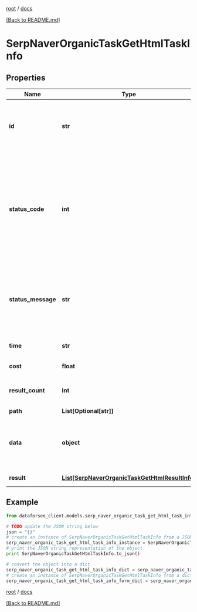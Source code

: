 [root](./../ "root") / [docs](./ "docs")

[[Back to README.md]](./../README.md "[Back to README.md]")

# SerpNaverOrganicTaskGetHtmlTaskInfo

## Properties

Name | Type | Description | Notes
------------ | ------------- | ------------- | -------------
**id** | **str** | task identifier unique task identifier in our system in the UUID format | [optional]
**status_code** | **int** | status code of the task generated by DataForSEO, can be within the following range: 10000-60000 you can find the full list of the response codes here | [optional]
**status_message** | **str** | informational message of the task you can find the full list of general informational messages here | [optional]
**time** | **str** | execution time, seconds | [optional]
**cost** | **float** | total tasks cost, USD | [optional]
**result_count** | **int** | number of elements in the result array | [optional]
**path** | **List[Optional[str]]** | URL path | [optional]
**data** | **object** | contains the same parameters that you specified in the POST request | [optional]
**result** | [**List[SerpNaverOrganicTaskGetHtmlResultInfo]**](SerpNaverOrganicTaskGetHtmlResultInfo.md) | array of results | [optional]

## Example

```python
from dataforseo_client.models.serp_naver_organic_task_get_html_task_info import SerpNaverOrganicTaskGetHtmlTaskInfo

# TODO update the JSON string below
json = "{}"
# create an instance of SerpNaverOrganicTaskGetHtmlTaskInfo from a JSON string
serp_naver_organic_task_get_html_task_info_instance = SerpNaverOrganicTaskGetHtmlTaskInfo.from_json(json)
# print the JSON string representation of the object
print SerpNaverOrganicTaskGetHtmlTaskInfo.to_json()

# convert the object into a dict
serp_naver_organic_task_get_html_task_info_dict = serp_naver_organic_task_get_html_task_info_instance.to_dict()
# create an instance of SerpNaverOrganicTaskGetHtmlTaskInfo from a dict
serp_naver_organic_task_get_html_task_info_form_dict = serp_naver_organic_task_get_html_task_info.from_dict(serp_naver_organic_task_get_html_task_info_dict)
```

  

[root](./../ "root") / [docs](./ "docs")

[[Back to README.md]](./../README.md "[Back to README.md]")